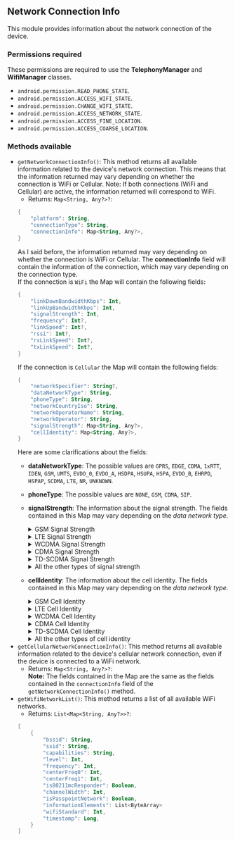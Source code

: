 ## Network Connection Info
This module provides information about the network connection of the device.

### Permissions required
These permissions are required to use the **TelephonyManager** and **WifiManager** classes.
- `android.permission.READ_PHONE_STATE`.
- `android.permission.ACCESS_WIFI_STATE`.
- `android.permission.CHANGE_WIFI_STATE`.
- `android.permission.ACCESS_NETWORK_STATE`.
- `android.permission.ACCESS_FINE_LOCATION`.
- `android.permission.ACCESS_COARSE_LOCATION`.

### Methods available
- `getNetworkConnectionInfo()`: This method returns all available information related to the device's network connection. This means that the information returned may vary depending on whether the connection is WiFi or Cellular. Note: If both connections (WiFi and Cellular) are active, the information returned will correspond to WiFi.
    * Returns: `Map<String, Any?>?`:<br>
    ```kotlin
    {
        "platform": String,
        "connectionType": String,
        "connectionInfo": Map<String, Any?>,
    }
    ```
    As I said before, the information returned may vary depending on whether the connection is WiFi or Cellular. The **connectionInfo** field will contain the information of the connection, which may vary depending on the connection type.<br>
    If the connection is `WiFi` the Map will contain the following fields:
    ```kotlin
    {
        "linkDownBandwidthKbps": Int,
        "linkUpBandwidthKbps": Int,
        "signalStrength": Int,
        "frequency": Int?,
        "linkSpeed": Int?,
        "rssi": Int?,
        "rxLinkSpeed": Int?,
        "txLinkSpeed": Int?,
    }
    ```
    If the connection is `Cellular` the Map will contain the following fields:
    ```kotlin
    {
        "networkSpecifier": String?,
        "dataNetworkType": String,
        "phoneType": String,
        "networkCountryIso": String,
        "networkOperatorName": String,
        "networkOperator": String,
        "signalStrength": Map<String, Any?>,
        "cellIdentity": Map<String, Any?>,
    }
    ```
    Here are some clarifications about the fields:
    - **dataNetworkType**: The possible values are `GPRS`, `EDGE`, `CDMA`, `1xRTT`, `IDEN`, `GSM`, `UMTS`, `EVDO_0`, `EVDO_A`, `HSDPA`, `HSUPA`, `HSPA`, `EVDO_B`, `EHRPD`, `HSPAP`, `SCDMA`, `LTE`, `NR`, `UNKNOWN`.
    - **phoneType**: The possible values are `NONE`, `GSM`, `CDMA`, `SIP`.
    - **signalStrength**: The information about the signal strength. The fields contained in this Map may vary depending on the *data network type*.
        <details>
        <summary>GSM Signal Strength</summary>

        ```kotlin
        {
            "bitErrorRate": Int?,
            "timingAdvance": Int?,
            "asuLevel": Int?,
            "dbm": Int?,
            "level": Int?,
            "rssi": Int?,
        }
        ```
        </details>
        <details>
        <summary>LTE Signal Strength</summary>

        ```kotlin
        {
            "cqi": Int?,
            "rsrp": Int?,
            "rsrq": Int?,
            "rssi": Int?,
            "rssnr": Int?,
            "timingAdvance": Int?,
            "asuLevel": Int?,
            "dbm": Int?,
            "level": Int?,
            "cqiTableIndex": Int?,
        }
        ```
        </details>
        <details>
        <summary>WCDMA Signal Strength</summary>

        ```kotlin
        {
            "asuLevel": Int?,
            "dbm": Int?,
            "level": Int?,
            "ecNo": Int?,
        }
        ```
        </details>
        <details>
        <summary>CDMA Signal Strength</summary>

        ```kotlin
        {
            "cdmaDbm": Int?,
            "cdmaEcio": Int?,
            "cdmaLevel": Int?,
            "evdoDbm": Int?,
            "evdoEcio": Int?,
            "evdoLevel": Int?,
            "evdoSnr": Int?,
            "asuLevel": Int?,
            "dbm": Int?,
            "level": Int?,
        }
        ```
        </details>
        <details>
        <summary>TD-SCDMA Signal Strength</summary>

        ```kotlin
        {
            "asuLevel": Int?,
            "dbm": Int?,
            "level": Int?,
            "ecNo": Int?,
        }
        ```
        </details>
        <details>
        <summary>All the other types of signal strength</summary>

        ```kotlin
        {
            "csiRsrp": Int?,
            "csiRsrq": Int?,
            "csiSinr": Int?,
            "ssRsrp": Int?,
            "ssRsrq": Int?,
            "ssSinr": Int?,
            "asuLevel": Int?,
            "dbm": Int?,
            "level": Int?,
            "csiCqiReport": Int?,
            "csiCqiTableIndex": Int?,
        }
        ```
        </details>
    - **cellIdentity**: The information about the cell identity. The fields contained in this Map may vary depending on the *data network type*.
        <details>
        <summary>GSM Cell Identity</summary>

        ```kotlin
        {
            "arfcn": Int?,
            "bsic": Int?,
            "cid": Int?,
            "lac": Int?,
            "mcc": Int?,
            "mnc": Int?,
            "mobileNetworkOperator": String?,
            "operatorAlphaLong": String?,
            "operatorAlphaShort": String?,
        }
        ```
        </details>
        <details>
        <summary>LTE Cell Identity</summary>

        ```kotlin
        {
            "bandwidth": Int?,
            "earfcn": Int?,
            "cid": Int?,
            "pci": Int?,
            "tac": Int?,
            "mcc": Int?,
            "mnc": Int?,
            "mobileNetworkOperator": String?,
            "operatorAlphaLong": String?,
            "operatorAlphaShort": String?,
            "bands": List<Int>?,
        }
        ```
        </details>
        <details>
        <summary>WCDMA Cell Identity</summary>

        ```kotlin
        {
            "cid": Int?,
            "lac": Int?,
            "psc": Int?,
            "uarfcn": Int?,
            "mcc": Int?,
            "mnc": Int?,
            "mobileNetworkOperator": String?,
            "operatorAlphaLong": String?,
            "operatorAlphaShort": String?,
        }
        ```
        </details>
        <details>
        <summary>CDMA Cell Identity</summary>

        ```kotlin
        {
            "bsic": Int?,
            "latitude": Double?,
            "longitude": Double?,
            "networkId": Int?,
            "systemId": Int?,
            "operatorAlphaLong": String?,
            "operatorAlphaShort": String?,
        }
        ```
        </details>
        <details>
        <summary>TD-SCDMA Cell Identity</summary>

        ```kotlin
        {
            "cid": Int?,
            "lac": Int?,
            "cpid": Int?,
            "uarfcn": Int?,
            "mcc": Int?,
            "mnc": Int?,
            "mobileNetworkOperator": String?,
            "operatorAlphaLong": String?,
            "operatorAlphaShort": String?,
        }
        ```
        </details>
        <details>
        <summary>All the other types of cell identity</summary>

        ```kotlin
        {
            "nci": Int?,
            "nrarfcn": Int?,
            "pci": Int?,
            "tac": Int?,
            "mcc": Int?,
            "mnc": Int?,
            "operatorAlphaLong": String?,
            "operatorAlphaShort": String?,
            "bands": List<Int>?,
        }
        ```
        </details>
- `getCellularNetworkConnectionInfo()`: This method returns all available information related to the device's cellular network connection, even if the device is connected to a WiFi network.
    * Returns: `Map<String, Any?>?`:<br>
    **Note:** The fields contained in the Map are the same as the fields contained in the `connectionInfo` field of the `getNetworkConnectionInfo()` method.
- `getWifiNetworkList()`: This method returns a list of all available WiFi networks.
    * Returns: `List<Map<String, Any?>>?`:<br>
    ```kotlin
    [
        {
            "bssid": String,
            "ssid": String,
            "capabilities": String,
            "level": Int,
            "frequency": Int,
            "centerFreq0": Int,
            "centerFreq1": Int,
            "is80211mcResponder": Boolean,
            "channelWidth": Int,
            "isPasspointNetwork": Boolean,
            "informationElements": List<ByteArray>
            "wifiStandard": Int,
            "timestamp": Long,
        }
    ]
    ```